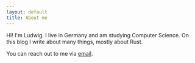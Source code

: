 ```yaml
---
layout: default
title: About me
---
```


Hi! I'm Ludwig. I live in Germany and am studying Computer Science. On this blog I write about many things, mostly about Rust.

You can reach out to me via [email](mailto:ludwig.stecher@gmx.de).
